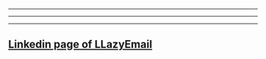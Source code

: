 
***

---

_________________


## [Linkedin page of LLazyEmail](https://www.linkedin.com/company/llazyemail/)
